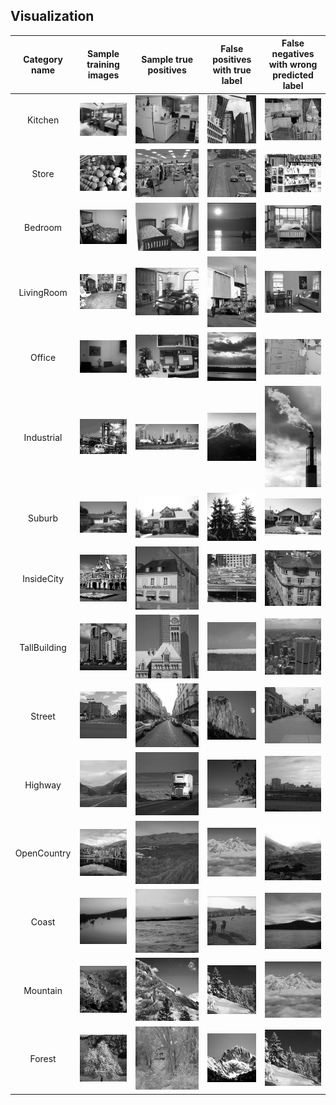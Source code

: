 ## Visualization
| Category name | Sample training images | Sample true positives | False positives with true label | False negatives with wrong predicted label |
| :-----------: | :--------------------: | :-------------------: | :-----------------------------: | :----------------------------------------: |
| Kitchen | ![](../data/train/Kitchen/image_0143.jpg) | ![](../data/test/Kitchen/image_0051.jpg) | ![](../data/test/TallBuilding/image_0197.jpg) | ![](../data/test/Kitchen/image_0111.jpg) |
| Store | ![](../data/train/Store/image_0298.jpg) | ![](../data/test/Store/image_0099.jpg) | ![](../data/test/Highway/image_0251.jpg) | ![](../data/test/Store/image_0090.jpg) |
| Bedroom | ![](../data/train/Bedroom/image_0143.jpg) | ![](../data/test/Bedroom/image_0215.jpg) | ![](../data/test/Coast/image_0338.jpg) | ![](../data/test/Bedroom/image_0016.jpg) |
| LivingRoom | ![](../data/train/LivingRoom/image_0149.jpg) | ![](../data/test/LivingRoom/image_0218.jpg) | ![](../data/test/Industrial/image_0305.jpg) | ![](../data/test/LivingRoom/image_0191.jpg) |
| Office | ![](../data/train/Office/image_0149.jpg) | ![](../data/test/Office/image_0183.jpg) | ![](../data/test/Coast/image_0356.jpg) | ![](../data/test/Office/image_0127.jpg) |
| Industrial | ![](../data/train/Industrial/image_0143.jpg) | ![](../data/test/Industrial/image_0262.jpg) | ![](../data/test/Mountain/image_0298.jpg) | ![](../data/test/Industrial/image_0245.jpg) |
| Suburb | ![](../data/train/Suburb/image_0157.jpg) | ![](../data/test/Suburb/image_0034.jpg) | ![](../data/test/Forest/image_0180.jpg) | ![](../data/test/Suburb/image_0053.jpg) |
| InsideCity | ![](../data/train/InsideCity/image_0143.jpg) | ![](../data/test/InsideCity/image_0060.jpg) | ![](../data/test/Highway/image_0029.jpg) | ![](../data/test/InsideCity/image_0084.jpg) |
| TallBuilding | ![](../data/train/TallBuilding/image_0071.jpg) | ![](../data/test/TallBuilding/image_0026.jpg) | ![](../data/test/OpenCountry/image_0064.jpg) | ![](../data/test/TallBuilding/image_0345.jpg) |
| Street | ![](../data/train/Street/image_0071.jpg) | ![](../data/test/Street/image_0186.jpg) | ![](../data/test/Mountain/image_0032.jpg) | ![](../data/test/Street/image_0083.jpg) |
| Highway | ![](../data/train/Highway/image_0143.jpg) | ![](../data/test/Highway/image_0017.jpg) | ![](../data/test/Coast/image_0088.jpg) | ![](../data/test/Highway/image_0006.jpg) |
| OpenCountry | ![](../data/train/OpenCountry/image_0143.jpg) | ![](../data/test/OpenCountry/image_0365.jpg) | ![](../data/test/Mountain/image_0126.jpg) | ![](../data/test/OpenCountry/image_0361.jpg) |
| Coast | ![](../data/train/Coast/image_0143.jpg) | ![](../data/test/Coast/image_0026.jpg) | ![](../data/test/OpenCountry/image_0037.jpg) | ![](../data/test/Coast/image_0243.jpg) |
| Mountain | ![](../data/train/Mountain/image_0349.jpg) | ![](../data/test/Mountain/image_0362.jpg) | ![](../data/test/Forest/image_0179.jpg) | ![](../data/test/Mountain/image_0126.jpg) |
| Forest | ![](../data/train/Forest/image_0143.jpg) | ![](../data/test/Forest/image_0060.jpg) | ![](../data/test/Mountain/image_0315.jpg) | ![](../data/test/Forest/image_0179.jpg) |


